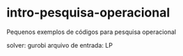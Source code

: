 # intro-pesquisa-operacional
Pequenos exemplos de códigos  para pesquisa operacional

solver: gurobi
arquivo de entrada: LP
